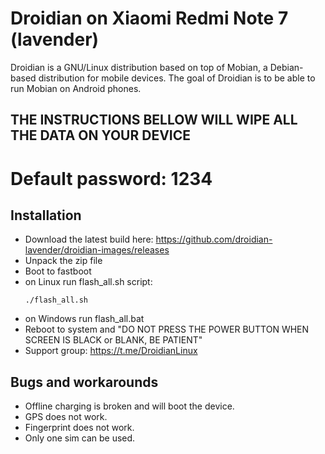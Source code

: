 Droidian on Xiaomi Redmi Note 7 (lavender)
========

Droidian is a GNU/Linux distribution based on top of Mobian, a Debian-based distribution for mobile devices. The goal of Droidian is to be able to run Mobian on Android phones.

## THE INSTRUCTIONS BELLOW WILL WIPE ALL THE DATA ON YOUR DEVICE

# Default password: 1234

## Installation
 * Download the latest build here: https://github.com/droidian-lavender/droidian-images/releases
 * Unpack the zip file
 * Boot to fastboot
 * on Linux run flash_all.sh script:
    <pre><code>./flash_all.sh</code></pre>
 * on Windows run flash_all.bat
 * Reboot to system and "DO NOT PRESS THE POWER BUTTON WHEN SCREEN IS BLACK or BLANK, BE PATIENT"
 * Support group: https://t.me/DroidianLinux

## Bugs and workarounds
* Offline charging is broken and will boot the device.
* GPS does not work.
* Fingerprint does not work.
* Only one sim can be used.
